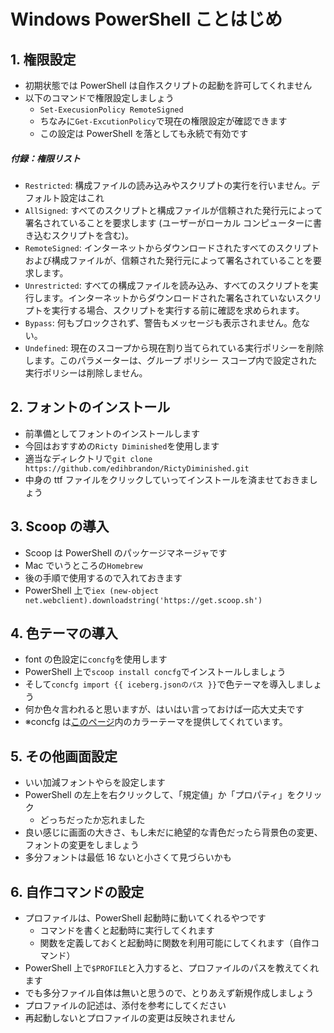 # Windows PowerShell ことはじめ

## 1. 権限設定

- 初期状態では PowerShell は自作スクリプトの起動を許可してくれません
- 以下のコマンドで権限設定しましょう
  - `Set-ExecusionPolicy RemoteSigned`
  - ちなみに`Get-ExcutionPolicy`で現在の権限設定が確認できます
  - この設定は PowerShell を落としても永続で有効です

##### 付録：権限リスト

- `Restricted`: 構成ファイルの読み込みやスクリプトの実行を行いません。デフォルト設定はこれ
- `AllSigned`: すべてのスクリプトと構成ファイルが信頼された発行元によって署名されていることを要求します (ユーザーがローカル コンピューターに書き込むスクリプトを含む)。
- `RemoteSigned`: インターネットからダウンロードされたすべてのスクリプトおよび構成ファイルが、信頼された発行元によって署名されていることを要求します。
- `Unrestricted`: すべての構成ファイルを読み込み、すべてのスクリプトを実行します。インターネットからダウンロードされた署名されていないスクリプトを実行する場合、スクリプトを実行する前に確認を求められます。
- `Bypass`: 何もブロックされず、警告もメッセージも表示されません。危ない。
- `Undefined`: 現在のスコープから現在割り当てられている実行ポリシーを削除します。このパラメーターは、グループ ポリシー スコープ内で設定された実行ポリシーは削除しません。

## 2. フォントのインストール

- 前準備としてフォントのインストールします
- 今回はおすすめの`Ricty Diminished`を使用します
- 適当なディレクトリで`git clone https://github.com/edihbrandon/RictyDiminished.git`
- 中身の ttf ファイルをクリックしていってインストールを済ませておきましょう

## 3. Scoop の導入

- Scoop は PowerShell のパッケージマネージャです
- Mac でいうところの`Homebrew`
- 後の手順で使用するので入れておきます
- PowerShell 上で`iex (new-object net.webclient).downloadstring('https://get.scoop.sh')`

## 4. 色テーマの導入

- font の色設定に`concfg`を使用します
- PowerShell 上で`scoop install concfg`でインストールしましょう
- そして`concfg import {{ iceberg.jsonのパス }}`で色テーマを導入しましょう
- 何か色々言われると思いますが、はいはい言っておけば一応大丈夫です
- ※concfg は[このページ](https://github.com/lukesampson/concfg/tree/master/presets)内のカラーテーマを提供してくれています。

## 5. その他画面設定

- いい加減フォントやらを設定します
- PowerShell の左上を右クリックして、「規定値」か「プロパティ」をクリック
  - どっちだったか忘れました
- 良い感じに画面の大きさ、もし未だに絶望的な青色だったら背景色の変更、フォントの変更をしましょう
- 多分フォントは最低 16 ないと小さくて見づらいかも

## 6. 自作コマンドの設定

- プロファイルは、PowerShell 起動時に動いてくれるやつです
  - コマンドを書くと起動時に実行してくれます
  - 関数を定義しておくと起動時に関数を利用可能にしてくれます（自作コマンド）
- PowerShell 上で`$PROFILE`と入力すると、プロファイルのパスを教えてくれます
- でも多分ファイル自体は無いと思うので、とりあえず新規作成しましょう
- プロファイルの記述は、添付を参考にしてください
- 再起動しないとプロファイルの変更は反映されません
